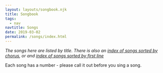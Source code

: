 ```yaml
---
layout: layouts/songbook.njk
title: Songbook
tags:
  - nav
navtitle: Songs
date: 2019-03-02
permalink: /songs/index.html
---
```


*The songs here are listed by title. There is also an [index of songs sorted by chorus](/index-chorus), or and [index of songs sorted by first line](/index-firstline/)*

Each song has a number - please call it out before you sing a song.